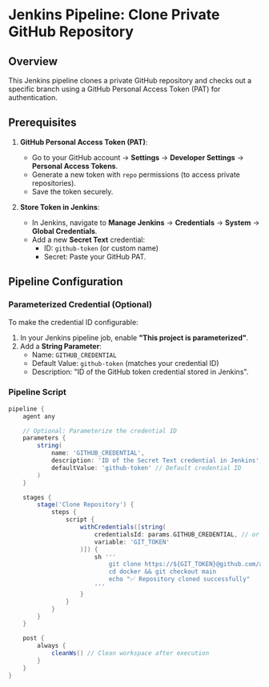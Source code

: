 # Jenkins Pipeline: Clone Private GitHub Repository

## Overview
This Jenkins pipeline clones a private GitHub repository and checks out a specific branch using a GitHub Personal Access Token (PAT) for authentication.

## Prerequisites
1. **GitHub Personal Access Token (PAT)**:
   - Go to your GitHub account → **Settings** → **Developer Settings** → **Personal Access Tokens**.
   - Generate a new token with `repo` permissions (to access private repositories).
   - Save the token securely.

2. **Store Token in Jenkins**:
   - In Jenkins, navigate to **Manage Jenkins** → **Credentials** → **System** → **Global Credentials**.
   - Add a new **Secret Text** credential:
     - ID: `github-token` (or custom name)
     - Secret: Paste your GitHub PAT.


## Pipeline Configuration

### Parameterized Credential (Optional)
To make the credential ID configurable:
1. In your Jenkins pipeline job, enable **"This project is parameterized"**.
2. Add a **String Parameter**:
   - Name: `GITHUB_CREDENTIAL`
   - Default Value: `github-token` (matches your credential ID)
   - Description: "ID of the GitHub token credential stored in Jenkins".

### Pipeline Script
```groovy
pipeline {
    agent any

    // Optional: Parameterize the credential ID
    parameters {
        string(
            name: 'GITHUB_CREDENTIAL',
            description: 'ID of the Secret Text credential in Jenkins',
            defaultValue: 'github-token' // Default credential ID
        )
    }

    stages {
        stage('Clone Repository') {
            steps {
                script {
                    withCredentials([string(
                        credentialsId: params.GITHUB_CREDENTIAL, // or hardcode the ID
                        variable: 'GIT_TOKEN'
                    )]) {
                        sh '''
                            git clone https://${GIT_TOKEN}@github.com/asg4rd1/docker.git
                            cd docker && git checkout main
                            echo "✅ Repository cloned successfully"
                        '''
                    }
                }
            }
        }
    }

    post {
        always {
            cleanWs() // Clean workspace after execution
        }
    }
}
```